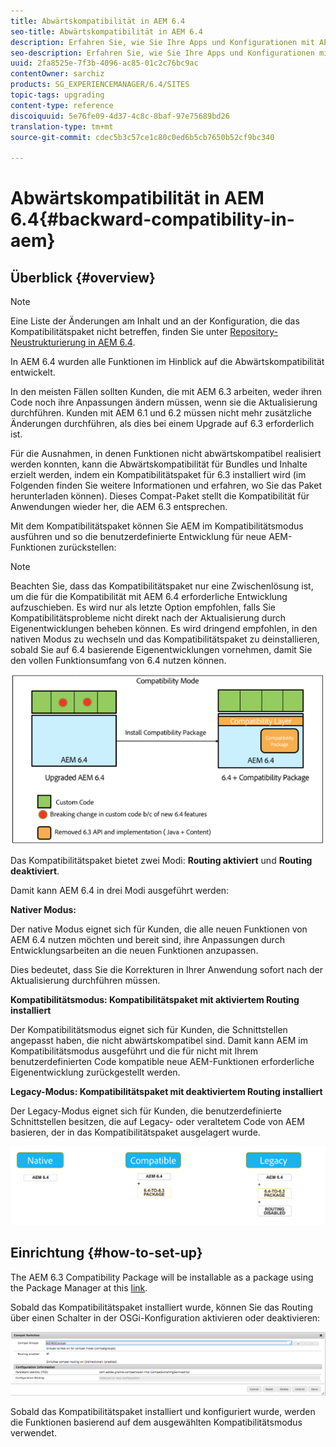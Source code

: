 ```yaml
---
title: Abwärtskompatibilität in AEM 6.4
seo-title: Abwärtskompatibilität in AEM 6.4
description: Erfahren Sie, wie Sie Ihre Apps und Konfigurationen mit AEM 6.4 kompatibel machen.
seo-description: Erfahren Sie, wie Sie Ihre Apps und Konfigurationen mit AEM 6.4 kompatibel machen.
uuid: 2fa8525e-7f3b-4096-ac85-01c2c76bc9ac
contentOwner: sarchiz
products: SG_EXPERIENCEMANAGER/6.4/SITES
topic-tags: upgrading
content-type: reference
discoiquuid: 5e76fe09-4d37-4c8c-8baf-97e75689bd26
translation-type: tm+mt
source-git-commit: cdec5b3c57ce1c80c0ed6b5cb7650b52cf9bc340

---
```



# Abwärtskompatibilität in AEM 6.4{#backward-compatibility-in-aem}

## Überblick {#overview}

>[!NOTE]
>
>Eine Liste der Änderungen am Inhalt und an der Konfiguration, die das Kompatibilitätspaket nicht betreffen, finden Sie unter [Repository-Neustrukturierung in AEM 6.4](/help/sites-deploying/repository-restructuring.md).

In AEM 6.4 wurden alle Funktionen im Hinblick auf die Abwärtskompatibilität entwickelt.

In den meisten Fällen sollten Kunden, die mit AEM 6.3 arbeiten, weder ihren Code noch ihre Anpassungen ändern müssen, wenn sie die Aktualisierung durchführen. Kunden mit AEM 6.1 und 6.2 müssen nicht mehr zusätzliche Änderungen durchführen, als dies bei einem Upgrade auf 6.3 erforderlich ist.

Für die Ausnahmen, in denen Funktionen nicht abwärtskompatibel realisiert werden konnten, kann die Abwärtskompatibilität für Bundles und Inhalte erzielt werden, indem ein Kompatibilitätspaket für 6.3 installiert wird (im Folgenden finden Sie weitere Informationen und erfahren, wo Sie das Paket herunterladen können). Dieses Compat-Paket stellt die Kompatibilität für Anwendungen wieder her, die AEM 6.3 entsprechen.

Mit dem Kompatibilitätspaket können Sie AEM im Kompatibilitätsmodus ausführen und so die benutzerdefinierte Entwicklung für neue AEM-Funktionen zurückstellen:

>[!NOTE]
>
>Beachten Sie, dass das Kompatibilitätspaket nur eine Zwischenlösung ist, um die für die Kompatibilität mit AEM 6.4 erforderliche Entwicklung aufzuschieben. Es wird nur als letzte Option empfohlen, falls Sie Kompatibilitätsprobleme nicht direkt nach der Aktualisierung durch Eigenentwicklungen beheben können. Es wird dringend empfohlen, in den nativen Modus zu wechseln und das Kompatibilitätspaket zu deinstallieren, sobald Sie auf 6.4 basierende Eigenentwicklungen vornehmen, damit Sie den vollen Funktionsumfang von 6.4 nutzen können.

![screen_shot_2018-04-05at43339pm](assets/screen_shot_2018-04-05at43339pm.png)

Das Kompatibilitätspaket bietet zwei Modi: **Routing aktiviert** und **Routing deaktiviert**.

Damit kann AEM 6.4 in drei Modi ausgeführt werden:

**Nativer Modus:** 

Der native Modus eignet sich für Kunden, die alle neuen Funktionen von AEM 6.4 nutzen möchten und bereit sind, ihre Anpassungen durch Entwicklungsarbeiten an die neuen Funktionen anzupassen.

Dies bedeutet, dass Sie die Korrekturen in Ihrer Anwendung sofort nach der Aktualisierung durchführen müssen.

**Kompatibilitätsmodus: Kompatibilitätspaket mit aktiviertem Routing installiert** 

Der Kompatibilitätsmodus eignet sich für Kunden, die Schnittstellen angepasst haben, die nicht abwärtskompatibel sind. Damit kann AEM im Kompatibilitätsmodus ausgeführt und die für nicht mit Ihrem benutzerdefinierten Code kompatible neue AEM-Funktionen erforderliche Eigenentwicklung zurückgestellt werden.

**Legacy-Modus: Kompatibilitätspaket mit deaktiviertem Routing installiert** 

Der Legacy-Modus eignet sich für Kunden, die benutzerdefinierte Schnittstellen besitzen, die auf Legacy- oder veraltetem Code von AEM basieren, der in das Kompatibilitätspaket ausgelagert wurde.

![image2018-2-12_23-58-37](assets/image2018-2-12_23-58-37.png)

## Einrichtung {#how-to-set-up}

The AEM 6.3 Compatibility Package will be installable as a package using the Package Manager at this [link](https://www.adobeaemcloud.com/content/marketplace/marketplaceProxy.html?packagePath=/content/companies/public/adobe/packages/cq640/compatpack/aem-compat-cq64-to-cq63).

Sobald das Kompatibilitätspaket installiert wurde, können Sie das Routing über einen Schalter in der OSGi-Konfiguration aktivieren oder deaktivieren:

![screen_shot_2017-11-27at122421pm](assets/screen_shot_2017-11-27at122421pm.png)

Sobald das Kompatibilitätspaket installiert und konfiguriert wurde, werden die Funktionen basierend auf dem ausgewählten Kompatibilitätsmodus verwendet.

